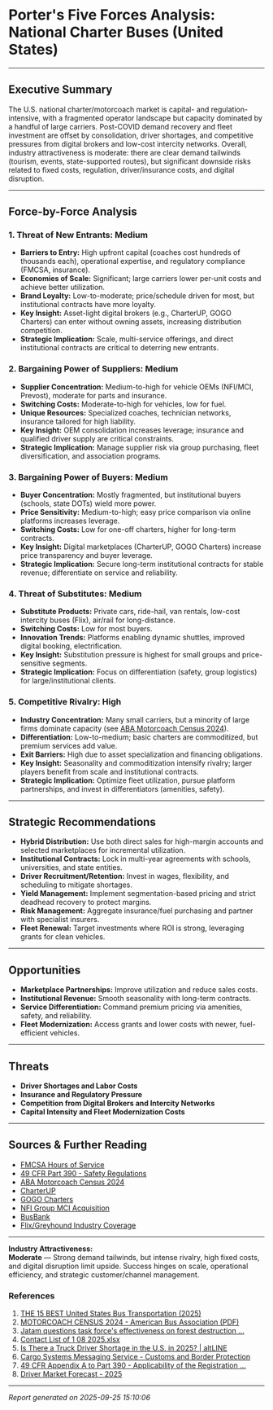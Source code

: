# Porter's Five Forces Analysis: National Charter Buses (United States)

---

## Executive Summary

The U.S. national charter/motorcoach market is capital- and regulation-intensive, with a fragmented operator landscape but capacity dominated by a handful of large carriers. Post-COVID demand recovery and fleet investment are offset by consolidation, driver shortages, and competitive pressures from digital brokers and low-cost intercity networks. Overall, industry attractiveness is moderate: there are clear demand tailwinds (tourism, events, state-supported routes), but significant downside risks related to fixed costs, regulation, driver/insurance costs, and digital disruption.

---

## Force-by-Force Analysis

### 1. Threat of New Entrants: **Medium**

- **Barriers to Entry:** High upfront capital (coaches cost hundreds of thousands each), operational expertise, and regulatory compliance (FMCSA, insurance).
- **Economies of Scale:** Significant; large carriers lower per-unit costs and achieve better utilization.
- **Brand Loyalty:** Low-to-moderate; price/schedule driven for most, but institutional contracts have more loyalty.
- **Key Insight:** Asset-light digital brokers (e.g., CharterUP, GOGO Charters) can enter without owning assets, increasing distribution competition.
- **Strategic Implication:** Scale, multi-service offerings, and direct institutional contracts are critical to deterring new entrants.

### 2. Bargaining Power of Suppliers: **Medium**

- **Supplier Concentration:** Medium-to-high for vehicle OEMs (NFI/MCI, Prevost), moderate for parts and insurance.
- **Switching Costs:** Moderate-to-high for vehicles, low for fuel.
- **Unique Resources:** Specialized coaches, technician networks, insurance tailored for high liability.
- **Key Insight:** OEM consolidation increases leverage; insurance and qualified driver supply are critical constraints.
- **Strategic Implication:** Manage supplier risk via group purchasing, fleet diversification, and association programs.

### 3. Bargaining Power of Buyers: **Medium**

- **Buyer Concentration:** Mostly fragmented, but institutional buyers (schools, state DOTs) wield more power.
- **Price Sensitivity:** Medium-to-high; easy price comparison via online platforms increases leverage.
- **Switching Costs:** Low for one-off charters, higher for long-term contracts.
- **Key Insight:** Digital marketplaces (CharterUP, GOGO Charters) increase price transparency and buyer leverage.
- **Strategic Implication:** Secure long-term institutional contracts for stable revenue; differentiate on service and reliability.

### 4. Threat of Substitutes: **Medium**

- **Substitute Products:** Private cars, ride-hail, van rentals, low-cost intercity buses (Flix), air/rail for long-distance.
- **Switching Costs:** Low for most buyers.
- **Innovation Trends:** Platforms enabling dynamic shuttles, improved digital booking, electrification.
- **Key Insight:** Substitution pressure is highest for small groups and price-sensitive segments.
- **Strategic Implication:** Focus on differentiation (safety, group logistics) for large/institutional clients.

### 5. Competitive Rivalry: **High**

- **Industry Concentration:** Many small carriers, but a minority of large firms dominate capacity (see [ABA Motorcoach Census 2024](https://www.buses.org/wp-content/uploads/2024/12/ABA_Motorcoach_Census_2024.pdf)).
- **Differentiation:** Low-to-medium; basic charters are commoditized, but premium services add value.
- **Exit Barriers:** High due to asset specialization and financing obligations.
- **Key Insight:** Seasonality and commoditization intensify rivalry; larger players benefit from scale and institutional contracts.
- **Strategic Implication:** Optimize fleet utilization, pursue platform partnerships, and invest in differentiators (amenities, safety).

---

## Strategic Recommendations

- **Hybrid Distribution:** Use both direct sales for high-margin accounts and selected marketplaces for incremental utilization.
- **Institutional Contracts:** Lock in multi-year agreements with schools, universities, and state entities.
- **Driver Recruitment/Retention:** Invest in wages, flexibility, and scheduling to mitigate shortages.
- **Yield Management:** Implement segmentation-based pricing and strict deadhead recovery to protect margins.
- **Risk Management:** Aggregate insurance/fuel purchasing and partner with specialist insurers.
- **Fleet Renewal:** Target investments where ROI is strong, leveraging grants for clean vehicles.

---

## Opportunities

- **Marketplace Partnerships:** Improve utilization and reduce sales costs.
- **Institutional Revenue:** Smooth seasonality with long-term contracts.
- **Service Differentiation:** Command premium pricing via amenities, safety, and reliability.
- **Fleet Modernization:** Access grants and lower costs with newer, fuel-efficient vehicles.

---

## Threats

- **Driver Shortages and Labor Costs**
- **Insurance and Regulatory Pressure**
- **Competition from Digital Brokers and Intercity Networks**
- **Capital Intensity and Fleet Modernization Costs**

---

## Sources & Further Reading

- [FMCSA Hours of Service](https://www.fmcsa.dot.gov/safety/carrier-safety/hours-service-motor-carriers-passengers)
- [49 CFR Part 390 - Safety Regulations](https://www.ecfr.gov/current/title-49/subtitle-B/chapter-III/subchapter-B/part-390)
- [ABA Motorcoach Census 2024](https://www.buses.org/wp-content/uploads/2024/12/ABA_Motorcoach_Census_2024.pdf)
- [CharterUP](https://www.charterup.com/)
- [GOGO Charters](https://gogocharters.com/)
- [NFI Group MCI Acquisition](https://www.nfigroup.com/static-files/4e94190f-eb64-41ad-95d1-745d9c58fcaa)
- [BusBank](https://www.busbank.com/)
- [Flix/Greyhound Industry Coverage](https://www.busandmotorcoachnews.com/flixs-7-years-in-u-s-marked-by-growth-innovation/)

---

**Industry Attractiveness:**  
**Moderate** — Strong demand tailwinds, but intense rivalry, high fixed costs, and digital disruption limit upside. Success hinges on scale, operational efficiency, and strategic customer/channel management.

### References

1. [THE 15 BEST United States Bus Transportation (2025)](https://www.tripadvisor.com/Attractions-g191-Activities-c59-t258-United_States.html)
2. [MOTORCOACH CENSUS 2024 - American Bus Association (PDF)](https://www.buses.org/wp-content/uploads/2024/12/ABA_Motorcoach_Census_2024.pdf)
3. [Jatam questions task force's effectiveness on forest destruction ...](https://indonesiabusinesspost.com/5317/society-environment-and-culture/jatam-questions-task-forces-effectiveness-on-forest-destruction-mining-injustices)
4. [Contact List of 1 08 2025.xlsx](https://www.emnrd.nm.gov/ocd/wp-content/uploads/sites/6/Contact-List-of-1-08-2025.pdf)
5. [Is There a Truck Driver Shortage in the U.S. in 2025? | altLINE](https://altline.sobanco.com/truck-driver-shortage/)
6. [Cargo Systems Messaging Service - Customs and Border Protection](https://www.cbp.gov/trade/automated/cargo-systems-messaging-service)
7. [49 CFR Appendix A to Part 390 - Applicability of the Registration ...](https://www.law.cornell.edu/cfr/text/49/appendix-A_to_part_390)
8. [Driver Market Forecast - 2025](https://driverwages.com/driver-market-forecast-2024-full-forecast-nti/)

---
*Report generated on 2025-09-25 15:10:06*